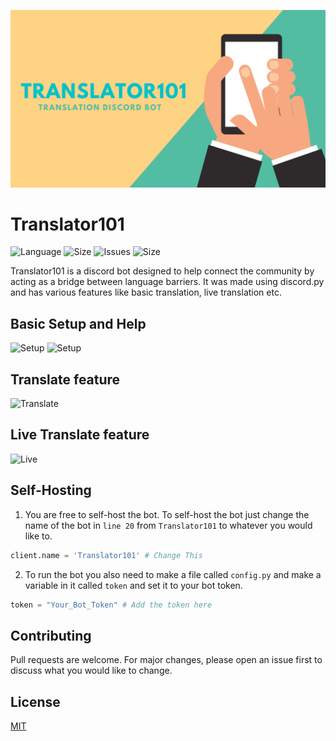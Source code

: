 ![Language](assets/Translator101.png)

# Translator101
![Language](https://img.shields.io/github/languages/top/JohanSanSebastian/Translator101)
![Size](https://img.shields.io/github/languages/code-size/JohanSanSebastian/Translator101)
![Issues](https://img.shields.io/github/issues/JohanSanSebastian/Translator101)
![Size](https://img.shields.io/github/stars/JohanSanSebastian/Translator101?style=social)


Translator101 is a discord bot designed to help connect the community by acting as a bridge between language barriers. It was made using discord.py and has various features like basic translation, live translation etc.

## Basic Setup and Help
![Setup](https://media.giphy.com/media/iNUg8YByIcve1HJigH/giphy.gif)
![Setup](https://media.giphy.com/media/j0LxYSDiReiTMyfG0m/giphy.gif)

## Translate feature
![Translate](https://media.giphy.com/media/LYjA1ISX7ulKJ4GpSi/giphy.gif)

## Live Translate feature
![Live](https://media.giphy.com/media/nisoS2Z6eoXEhIXrHm/giphy.gif)

## Self-Hosting
1. You are free to self-host the bot. To self-host the bot just change the name of the bot in `line 20` from `Translator101` to whatever you would like to.

```python
client.name = 'Translator101' # Change This
```

2. To run the bot you also need to make a file called `config.py` and make a variable in it called `token` and set it to your bot token.

```python
token = "Your_Bot_Token" # Add the token here
```

## Contributing
Pull requests are welcome. For major changes, please open an issue first to discuss what you would like to change.

## License
[MIT](https://choosealicense.com/licenses/mit/)
